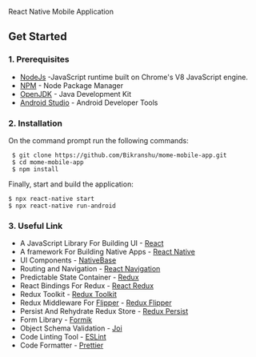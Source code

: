 React Native Mobile Application

## Get Started

### 1. Prerequisites

- [NodeJs](https://nodejs.org/en/) -JavaScript runtime built on Chrome's V8 JavaScript engine.
- [NPM](https://npmjs.org/) - Node Package Manager
- [OpenJDK](http://openjdk.java.net/) - Java Development Kit
- [Android Studio](https://developer.android.com/studio) - Android Developer Tools

### 2. Installation

On the command prompt run the following commands:

``` 
 $ git clone https://github.com/Bikranshu/mome-mobile-app.git
 $ cd mome-mobile-app
 $ npm install
 ```
 Finally, start and build the application:
 
 ```
 $ npx react-native start
 $ npx react-native run-android
```

### 3. Useful Link
- A JavaScript Library For Building UI - [React](https://reactjs.org/)
- A framework For Building Native Apps - [React Native](https://reactnative.dev/)
- UI Components - [NativeBase](https://nativebase.io/)
- Routing and Navigation - [React Navigation](https://reactnavigation.org/)
- Predictable State Container - [Redux](http://redux.js.org/)
- React Bindings For Redux - [React Redux](https://react-redux.js.org/)
- Redux Toolkit - [Redux Toolkit](https://redux-toolkit.js.org/)
- Redux Middleware For [Flipper](https://fbflipper.com/) - [Redux Flipper](https://github.com/jk-gan/redux-flipper)
- Persist And Rehydrate Redux Store - [Redux Persist](https://github.com/rt2zz/redux-persist)
- Form Library - [Formik](https://formik.org/)
- Object Schema Validation  - [Joi](https://www.npmjs.com/package/joi)
- Code Linting Tool - [ESLint](http://eslint.org/)
- Code Formatter - [Prettier](https://www.npmjs.com/package/prettier)
